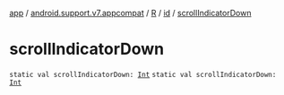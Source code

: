 [app](../../../index.md) / [android.support.v7.appcompat](../../index.md) / [R](../index.md) / [id](index.md) / [scrollIndicatorDown](.)

# scrollIndicatorDown

`static val scrollIndicatorDown: `[`Int`](https://kotlinlang.org/api/latest/jvm/stdlib/kotlin/-int/index.html)
`static val scrollIndicatorDown: `[`Int`](https://kotlinlang.org/api/latest/jvm/stdlib/kotlin/-int/index.html)